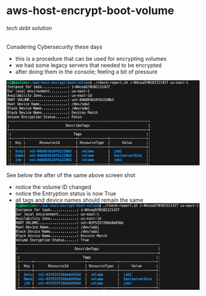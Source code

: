 # aws-host-encrypt-boot-volume
###### tech debt solution
Consdering Cybersecurity these days 

- this is a procedure that can be used for encrypting volumes
- we had some legacy servers that needed to be encrypted 
- after doing them in the console; feeling a bit of pressure 



![Alt text](img/before.jpg)

See below the after of the same above screen shot
- notice the volume ID changed 
- notice the Entryption status is now True
- all tags and device names should remain the same
![Alt text](img/after.jpg)

